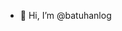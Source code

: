 - 👋 Hi, I’m @batuhanlog


<!---
batuhanlog/batuhanlog is a ✨ special ✨ repository because its `README.md` (this file) appears on your GitHub profile.
You can click the Preview link to take a look at your changes.
--->
